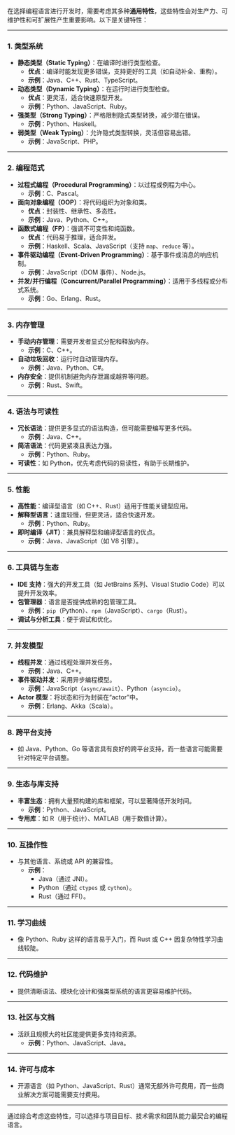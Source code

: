 在选择编程语言进行开发时，需要考虑其多种**通用特性**，这些特性会对生产力、可维护性和可扩展性产生重要影响。以下是关键特性：

---

### **1. 类型系统**
- **静态类型（Static Typing）**：在编译时进行类型检查。
  - **优点**：编译时能发现更多错误，支持更好的工具（如自动补全、重构）。
  - **示例**：Java、C++、Rust、TypeScript。
- **动态类型（Dynamic Typing）**：在运行时进行类型检查。
  - **优点**：更灵活，适合快速原型开发。
  - **示例**：Python、JavaScript、Ruby。
- **强类型（Strong Typing）**：严格限制隐式类型转换，减少潜在错误。
  - **示例**：Python、Haskell。
- **弱类型（Weak Typing）**：允许隐式类型转换，灵活但容易出错。
  - **示例**：JavaScript、PHP。

---

### **2. 编程范式**
- **过程式编程（Procedural Programming）**：以过程或例程为中心。
  - **示例**：C、Pascal。
- **面向对象编程（OOP）**：将代码组织为对象和类。
  - **优点**：封装性、继承性、多态性。
  - **示例**：Java、Python、C++。
- **函数式编程（FP）**：强调不可变性和纯函数。
  - **优点**：代码易于推理，适合并发。
  - **示例**：Haskell、Scala、JavaScript（支持 `map`、`reduce` 等）。
- **事件驱动编程（Event-Driven Programming）**：基于事件或消息的响应机制。
  - **示例**：JavaScript（DOM 事件）、Node.js。
- **并发/并行编程（Concurrent/Parallel Programming）**：适用于多线程或分布式系统。
  - **示例**：Go、Erlang、Rust。

---

### **3. 内存管理**
- **手动内存管理**：需要开发者显式分配和释放内存。
  - **示例**：C、C++。
- **自动垃圾回收**：运行时自动管理内存。
  - **示例**：Java、Python、C#。
- **内存安全**：提供机制避免内存泄漏或越界等问题。
  - **示例**：Rust、Swift。

---

### **4. 语法与可读性**
- **冗长语法**：提供更多显式的语法构造，但可能需要编写更多代码。
  - **示例**：Java、C++。
- **简洁语法**：代码更紧凑且表达力强。
  - **示例**：Python、Ruby。
- **可读性**：如 Python，优先考虑代码的易读性，有助于长期维护。

---

### **5. 性能**
- **高性能**：编译型语言（如 C++、Rust）适用于性能关键型应用。
- **解释型语言**：速度较慢，但更灵活，适合快速开发。
  - **示例**：Python、Ruby。
- **即时编译（JIT）**：兼具解释型和编译型语言的优点。
  - **示例**：Java、JavaScript（如 V8 引擎）。

---

### **6. 工具链与生态**
- **IDE 支持**：强大的开发工具（如 JetBrains 系列、Visual Studio Code）可以提升开发效率。
- **包管理器**：语言是否提供成熟的包管理工具。
  - **示例**：`pip`（Python）、`npm`（JavaScript）、`cargo`（Rust）。
- **调试与分析工具**：便于调试和优化。

---

### **7. 并发模型**
- **线程并发**：通过线程处理并发任务。
  - **示例**：Java、C++。
- **事件驱动并发**：采用异步编程模型。
  - **示例**：JavaScript（`async/await`）、Python（`asyncio`）。
- **Actor 模型**：将状态和行为封装在“actor”中。
  - **示例**：Erlang、Akka（Scala）。

---

### **8. 跨平台支持**
- 如 Java、Python、Go 等语言具有良好的跨平台支持，而一些语言可能需要针对特定平台调整。

---

### **9. 生态与库支持**
- **丰富生态**：拥有大量预构建的库和框架，可以显著降低开发时间。
  - **示例**：Python、JavaScript。
- **专用库**：如 R（用于统计）、MATLAB（用于数值计算）。

---

### **10. 互操作性**
- 与其他语言、系统或 API 的兼容性。
  - **示例**：
    - Java（通过 JNI）。
    - Python（通过 `ctypes` 或 `cython`）。
    - Rust（通过 FFI）。

---

### **11. 学习曲线**
- 像 Python、Ruby 这样的语言易于入门，而 Rust 或 C++ 因复杂特性学习曲线较陡。

---

### **12. 代码维护**
- 提供清晰语法、模块化设计和强类型系统的语言更容易维护代码。

---

### **13. 社区与文档**
- 活跃且规模大的社区能提供更多支持和资源。
  - **示例**：Python、JavaScript、Java。

---

### **14. 许可与成本**
- 开源语言（如 Python、JavaScript、Rust）通常无额外许可费用，而一些商业解决方案可能需要支付费用。

---

通过综合考虑这些特性，可以选择与项目目标、技术需求和团队能力最契合的编程语言。